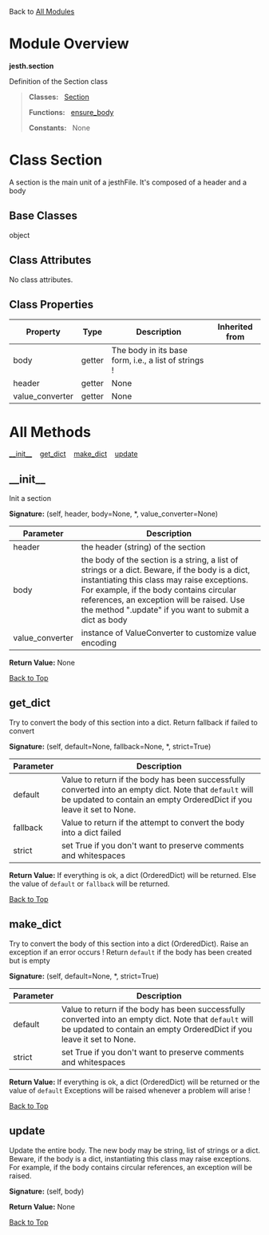 Back to [All Modules](https://github.com/pyrustic/jesth/blob/master/docs/modules/README.md#readme)

# Module Overview

**jesth.section**
 
Definition of the Section class

> **Classes:** &nbsp; [Section](https://github.com/pyrustic/jesth/blob/master/docs/modules/content/jesth.section/content/classes/Section.md#class-section)
>
> **Functions:** &nbsp; [ensure\_body](https://github.com/pyrustic/jesth/blob/master/docs/modules/content/jesth.section/content/functions.md#ensure_body)
>
> **Constants:** &nbsp; None

# Class Section
A section is the main unit of a jesthFile. It's composed of a header and a body

## Base Classes
object

## Class Attributes
No class attributes.

## Class Properties
|Property|Type|Description|Inherited from|
|---|---|---|---|
|body|getter|The body in its base form, i.e., a list of strings !||
|header|getter|None||
|value_converter|getter|None||



# All Methods
[\_\_init\_\_](#__init__) &nbsp;&nbsp; [get\_dict](#get_dict) &nbsp;&nbsp; [make\_dict](#make_dict) &nbsp;&nbsp; [update](#update)

## \_\_init\_\_
Init a section



**Signature:** (self, header, body=None, \*, value\_converter=None)

|Parameter|Description|
|---|---|
|header|the header (string) of the section|
|body|the body of the section is a string, a list of strings or a dict. Beware, if the body is a dict, instantiating this class may raise exceptions. For example, if the body contains circular references, an exception will be raised. Use the method ".update" if you want to submit a dict as body|
|value\_converter|instance of ValueConverter to customize value encoding|





**Return Value:** None

[Back to Top](#module-overview)


## get\_dict
Try to convert the body of this section into a dict.
Return fallback if failed to convert



**Signature:** (self, default=None, fallback=None, \*, strict=True)

|Parameter|Description|
|---|---|
|default|Value to return if the body has been successfully converted into an empty dict. Note that `default` will be updated to contain an empty OrderedDict if you leave it set to None.|
|fallback|Value to return if the attempt to convert the body into a dict failed|
|strict|set True if you don't want to preserve comments and whitespaces|





**Return Value:** If everything is ok, a dict (OrderedDict) will be returned.
Else the value of `default` or `fallback` will be returned.

[Back to Top](#module-overview)


## make\_dict
Try to convert the body of this section into a dict (OrderedDict).
Raise an exception if an error occurs !
Return `default` if the body has been created but is empty



**Signature:** (self, default=None, \*, strict=True)

|Parameter|Description|
|---|---|
|default|Value to return if the body has been successfully converted into an empty dict. Note that `default` will be updated to contain an empty OrderedDict if you leave it set to None.|
|strict|set True if you don't want to preserve comments and whitespaces|





**Return Value:** If everything is ok, a dict (OrderedDict) will be returned or the value of `default`
Exceptions will be raised whenever a problem will arise !

[Back to Top](#module-overview)


## update
Update the entire body. The new body may be string, list of strings or a dict.
Beware, if the body is a dict, instantiating this class may raise exceptions.
For example, if the body contains circular references, an exception will be raised.



**Signature:** (self, body)





**Return Value:** None

[Back to Top](#module-overview)



